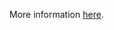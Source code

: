 More information [here](https://docs.paloaltonetworks.com/content/techdocs/en_US/prisma/prisma-cloud/prisma-cloud-code-security-policy-reference/kubernetes-policies/kubernetes-policy-index/ensure-clusterroles-that-grant-control-over-validating-or-mutating-admission-webhook-configurations-are-minimized.html).
